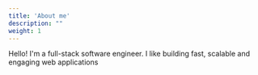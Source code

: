 ```yaml
---
title: 'About me'
description: ""
weight: 1
---
```

Hello! I'm a full-stack software engineer. I like building fast, scalable and engaging web applications